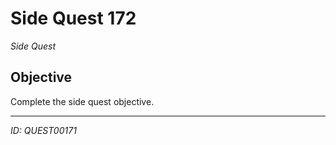 # Side Quest 172

*Side Quest*

## Objective
Complete the side quest objective.

---
*ID: QUEST00171*